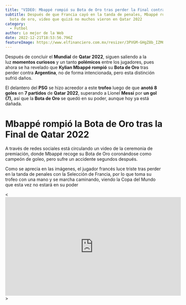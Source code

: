 ```yaml
---
title: "VIDEO: Mbappé rompió su Bota de Oro tras perder la Final contra Argentina"
subtitle: Después de que Francia cayó en la tanda de penales, Mbappé rompió su
  bota de oro, video que quizá no muchos vieron en Qatar 2022
category:
  - Futbol
author: Lo mejor de la Web
date: 2022-12-21T18:53:56.796Z
featureImage: https://www.elfinanciero.com.mx/resizer/3PVGM-GHgZ8b_IZMGs7eJ1kDV4w=/800x0/filters:format(jpg):quality(70)/cloudfront-us-east-1.images.arcpublishing.com/elfinanciero/UKYRW7XJO5HUJLT3Q7BEDAEYTI.jpg
---
```

Después de concluir el **Mundial** de **Qatar 2022**, siguen saliendo a la luz **momentos curiosos** y un tanto **polémicos** entre los jugadores, pues ahora se ha revelado que **Kylian Mbappé rompió** su **Bota de Oro** tras perder contra **Argentina**, no de forma intencionada, pero esta distinción sufrió daños.

El delantero del **PSG** se hizo acreedor a este **trofeo** luego de que **anotó 8 goles** en **7 partidos** de **Qatar 2022**, superando a Lionel **Messi** por **un gol (7),** así que la **Bota de Oro** se quedó en su poder, aunque hoy ya está dañada.

# Mbappé rompió la Bota de Oro tras la Final de Qatar 2022


A través de redes sociales está circulando un video de la ceremonia de premiación, donde Mbappé recoge su Bota de Oro coronándose como campeón de goleo, pero sufre un accidente segundos después.

Como se aprecia en las imágenes, el jugador francés luce triste tras perder en la tanda de penales con la Selección de Francia, por lo que toma su trofeo con una mano y se marcha caminando, viendo la Copa del Mundo que esta vez no estará en su poder

<<iframe width="560" height="315" src="https://www.youtube.com/embed/TzYFOMjECDQ" title="YouTube video player" frameborder="0" allow="accelerometer; autoplay; clipboard-write; encrypted-media; gyroscope; picture-in-picture" allowfullscreen></iframe>>